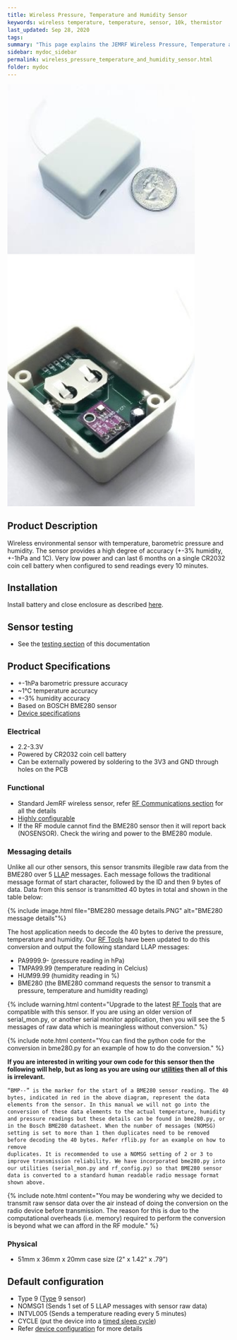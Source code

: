 ```yaml
---
title: Wireless Pressure, Temperature and Humidity Sensor
keywords: wireless temperature, temperature, sensor, 10k, thermistor
last_updated: Sep 28, 2020
tags:  
summary: "This page explains the JEMRF Wireless Pressure, Temperature and Humidity Sensor"
sidebar: mydoc_sidebar 
permalink: wireless_pressure_temperature_and_humidity_sensor.html
folder: mydoc
---
```


<img src="images/temperature and humidity sensor 1 small.jpg" width="425"/>

<img src="images/BME280 Pressure, Humidity and Temperature small.jpg" width="425"/>

## Product Description
Wireless environmental sensor with temperature, barometric pressure and humidity. The sensor provides a high degree of accuracy (+-3% humidity, +-1hPa and 1C). Very low power and can last 6 months on a single CR2032 coin cell battery when configured to send readings every 10 minutes. 

## Installation
Install battery and close enclosure as described [here](sensor_installation.html).

## Sensor testing
* See the [testing section](sensor_testing.html) of this documentation 

## Product Specifications
* +-1hPa barometric pressure accuracy
* ~1°C temperature accuracy
* +-3% humidity accuracy
* Based on BOSCH BME280 sensor
* [Device specifications](rf_device_specs.html)

### Electrical
* 2.2-3.3V 
* Powered by CR2032 coin cell battery
* Can be externally powered by soldering to the 3V3 and GND through holes on the PCB

### Functional
* Standard JemRF wireless sensor, refer [RF Communications section](rf_basics.html) for all the details
* [Highly configurable](configuration_overview.html)
* If the RF module cannot find the BME280 sensor then it will report back (NOSENSOR). Check the wiring and power to the BME280 module.


### Messaging details

Unlike all our other sensors, this sensor transmits illegible raw data from the BME280 over 5 [LLAP](rf_message_format.html) messages. Each message follows the traditional message format of start character, followed by the ID and then 9 bytes of data.  Data from this sensor is transmitted 40 bytes in total and shown in the table below:

{% include image.html file="BME280 message details.PNG" alt="BME280 message details"%}

The host application needs to decode the 40 bytes to derive the pressure, temperature and humidity. Our [RF Tools](utilities.html) have been updated to do this conversion and output the following standard LLAP messages:

* PA9999.9- (pressure reading in hPa)
* TMPA99.99 (temperature reading in Celcius)
* HUM99.99 (humidity reading in %)
* BME280 (the BME280 command requests the sensor to transmit a pressure, temperature and humidity reading)

{% include warning.html content="Upgrade to the latest [RF Tools](utilities.html) that are compatible with this sensor. If you are using an older version of serial_mon.py, or another serial monitor application, then you will see the 5 messages of raw data which is meaningless without conversion." %} 

{% include note.html content="You can find the python code for the conversion in bme280.py for an example of how to do the conversion." %} 

**If you are interested in writing your own code for this sensor then the following will help, but as long as you are using our [utilities](utilities.html) then all of this is irrelevant.**

```
“BMP--” is the marker for the start of a BME280 sensor reading. The 40 bytes, indicated in red in the above diagram, represent the data elements from the sensor. In this manual we will not go into the conversion of these data elements to the actual temperature, humidity and pressure readings but these details can be found in bme280.py, or in the Bosch BME280 datasheet. When the number of messages (NOMSG) setting is set to more than 1 then duplicates need to be removed before decoding the 40 bytes. Refer rflib.py for an example on how to remove
duplicates. It is recommended to use a NOMSG setting of 2 or 3 to improve transmission reliability. We have incorporated bme280.py into our utilities (serial_mon.py and rf_config.py) so that BME280 sensor data is converted to a standard human readable radio message format shown above.
```

{% include note.html content="You may be wondering why we decided to transmit raw sensor data over the air instead of doing the conversion on the radio device before transmission. The reason for this is due to the computational overheads (i.e. memory) required to perform the conversion is beyond what we can afford in the RF module." %} 

### Physical
* 51mm x 36mm x 20mm case size (2" x 1.42" x .79") 

## Default configuration
* Type 9 ([Type](types.html) 9 sensor)
* NOMSG1 (Sends 1 set of 5 LLAP messages with sensor raw data)
* INTVL005 (Sends a temperature reading every 5 minutes)
* CYCLE (put the device into a [timed sleep cycle](sleep_modes.html))
* Refer [device configuration](configuration_overview.html) for more details


